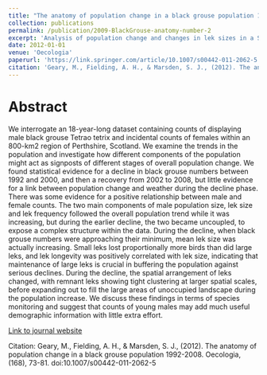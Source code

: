 ```yaml
---
title: "The anatomy of population change in a black grouse population 1992-2008"
collection: publications
permalink: /publication/2009-BlackGrouse-anatomy-number-2
excerpt: 'Analysis of population change and changes in lek sizes in a Scottish black grouse population'
date: 2012-01-01
venue: 'Oecologia'
paperurl: 'https://link.springer.com/article/10.1007/s00442-011-2062-5'
citation: 'Geary, M., Fielding, A. H., & Marsden, S. J., (2012). The anatomy of population change in a black grouse population 1992-2008. Oecologia, (168), 73-81. doi:10.1007/s00442-011-2062-5'
---
```


# Abstract

We interrogate an 18-year-long dataset containing counts of displaying male black grouse Tetrao tetrix and incidental counts of females within an 800-km2 region of Perthshire, Scotland. We examine the trends in the population and investigate how different components of the population might act as signposts of different stages of overall population change. We found statistical evidence for a decline in black grouse numbers between 1992 and 2000, and then a recovery from 2002 to 2008, but little evidence for a link between population change and weather during the decline phase. There was some evidence for a positive relationship between male and female counts. The two main components of male population size, lek size and lek frequency followed the overall population trend while it was increasing, but during the earlier decline, the two became uncoupled, to expose a complex structure within the data. During the decline, when black grouse numbers were approaching their minimum, mean lek size was actually increasing. Small leks lost proportionally more birds than did large leks, and lek longevity was positively correlated with lek size, indicating that maintenance of large leks is crucial in buffering the population against serious declines. During the decline, the spatial arrangement of leks changed, with remnant leks showing tight clustering at larger spatial scales, before expanding out to fill the large areas of unoccupied landscape during the population increase. We discuss these findings in terms of species monitoring and suggest that counts of young males may add much useful demographic information with little extra effort.

[Link to journal website](https://link.springer.com/article/10.1007/s00442-011-2062-5)

Citation: Geary, M., Fielding, A. H., & Marsden, S. J., (2012). The anatomy of population change in a black grouse population 1992-2008. Oecologia, (168), 73-81. doi:10.1007/s00442-011-2062-5  
